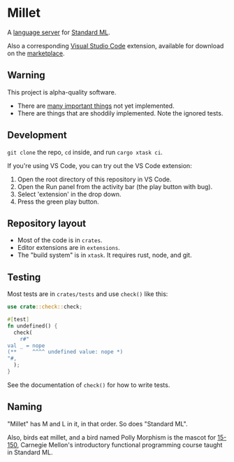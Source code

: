 # Millet

A [language server][lang-srv] for [Standard ML][sml].

Also a corresponding [Visual Studio Code][vscode] extension, available for download on the [marketplace][].

## Warning

This project is alpha-quality software.

- There are [many important things](doc/todo.md) not yet implemented.
- There are things that are shoddily implemented. Note the ignored tests.

## Development

`git clone` the repo, `cd` inside, and run `cargo xtask ci`.

If you're using VS Code, you can try out the VS Code extension:

1. Open the root directory of this repository in VS Code.
2. Open the Run panel from the activity bar (the play button with bug).
3. Select 'extension' in the drop down.
4. Press the green play button.

## Repository layout

- Most of the code is in `crates`.
- Editor extensions are in `extensions`.
- The "build system" is in `xtask`. It requires rust, node, and git.

## Testing

Most tests are in `crates/tests` and use `check()` like this:

```rs
use crate::check::check;

#[test]
fn undefined() {
  check(
    r#"
val _ = nope
(**     ^^^^ undefined value: nope *)
"#,
  );
}
```

See the documentation of `check()` for how to write tests.

## Naming

"Millet" has M and L in it, in that order. So does "Standard ML".

Also, birds eat millet, and a bird named Polly Morphism is the mascot for [15-150][cmu150], Carnegie Mellon's introductory functional programming course taught in Standard ML.

[cmu150]: http://www.cs.cmu.edu/~15150/
[lang-srv]: https://microsoft.github.io/language-server-protocol/
[marketplace]: https://marketplace.visualstudio.com/items?itemName=azdavis.millet
[node]: https://nodejs.org/en/
[rustup]: https://rustup.rs
[sml]: https://smlfamily.github.io
[vscode]: https://code.visualstudio.com
